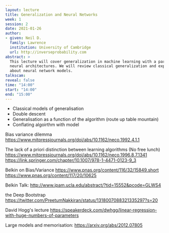 ```yaml
---
layout: lecture
title: Generalization and Neural Networks
week: 1
session: 2
date: 2021-01-26
author:
- given: Neil D.
  family: Lawrence
  institution: University of Cambridge
  url: http://inverseprobability.com
abstract: >
  This lecture will cover generalization in machine learning with a particular focus on
  neural architectures. We will review classical generalization and explore what's different
  about neural network models.
talkscam:
reveal: false
time: "14:00"
start: "14:00"
end: "15:00"
---
```


* Classical models of generalisation
* Double descent
* Generalisation as a function of the algorithm (route up table mountain)
* Conflating algoirthm with model



Bias variance dilemma
<https://www.mitpressjournals.org/doi/abs/10.1162/neco.1992.4.1.1>

The lack of a priori distinction between learning algorithms (No free lunch)
<https://www.mitpressjournals.org/doi/abs/10.1162/neco.1996.8.7.1341>
<https://link.springer.com/chapter/10.1007/978-1-4471-0123-9_3>

Belkin on Bias/Variance
<https://www.pnas.org/content/116/32/15849.short>
<https://www.pnas.org/content/117/20/10625>

Belkin Talk: <http://www.ipam.ucla.edu/abstract/?tid=15552&pcode=GLWS4>


the Deep Bootstrap
<https://twitter.com/PreetumNakkiran/status/1318007088321335297?s=20>


David Hogg's lecture
<https://speakerdeck.com/dwhgg/linear-regression-with-huge-numbers-of-parameters>

Large models and memorisation: <https://arxiv.org/abs/2012.07805>
